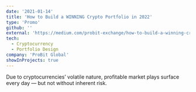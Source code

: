 ```yaml
---
date: '2021-01-14'
title: 'How to Build a WINNING Crypto Portfolio in 2022'
type: 'Promo'
github: ''
external: 'https://medium.com/probit-exchange/how-to-build-a-winning-crypto-portfolio-in-2021-e4b315ce1df2'
tech:
  - Cryptocurrency
  - Portfolio Design
company: 'ProBit Global'
showInProjects: true
---
```


Due to cryptocurrencies’ volatile nature, profitable market plays surface every day — but not without inherent risk.
